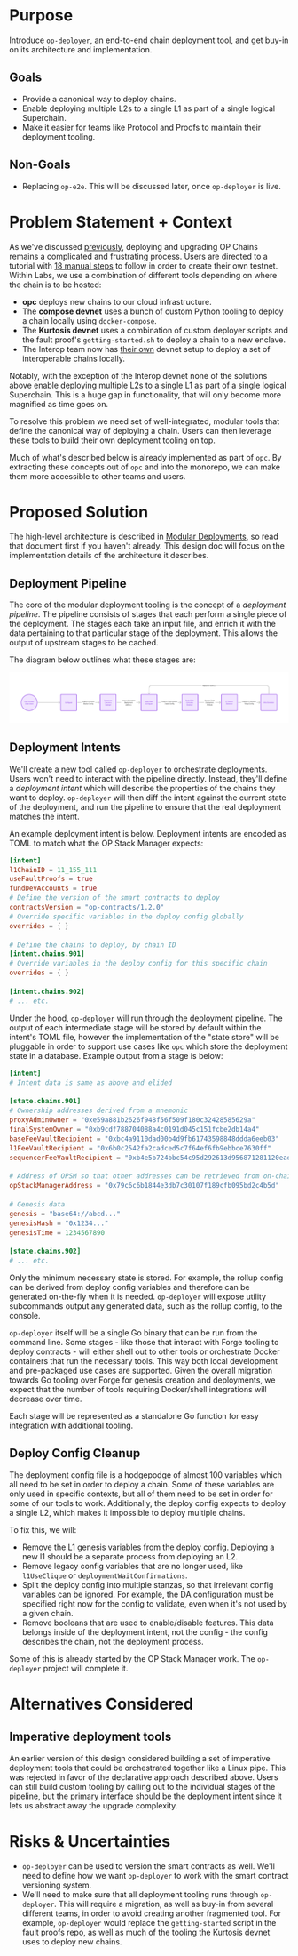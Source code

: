 # Purpose

Introduce `op-deployer`, an end-to-end chain deployment tool, and get buy-in on its architecture and implementation.

## Goals

- Provide a canonical way to deploy chains.
- Enable deploying multiple L2s to a single L1 as part of a single logical Superchain.
- Make it easier for teams like Protocol and Proofs to maintain their deployment tooling.

## Non-Goals

- Replacing `op-e2e`. This will be discussed later, once `op-deployer` is live.

# Problem Statement + Context

As we've
discussed [previously](https://docs.google.com/document/d/13f8UoO9j05PJdvAZDWuVJWD1UAIEAfb8VbphBnPE3cA/edit#heading=h.jxalqw91xhd0),
deploying and upgrading OP Chains remains a complicated and frustrating process. Users are directed to a tutorial
with [18 manual steps](https://docs.optimism.io/builders/chain-operators/tutorials/create-l2-rollup) to follow in order
to create their own testnet. Within Labs, we use a combination of different tools depending on where the chain is to be
hosted:

- **opc** deploys new chains to our cloud infrastructure.
- The **compose devnet** uses a bunch of custom Python tooling to deploy a chain locally using `docker-compose`.
- The **Kurtosis devnet** uses a combination of custom deployer scripts and the fault proof's `getting-started.sh` to
  deploy a chain to a new enclave.
- The Interop team now has [their own](https://github.com/ethereum-optimism/optimism/pull/11590) devnet setup to deploy
  a set of interoperable chains locally.

Notably, with the exception of the Interop devnet none of the solutions above enable deploying multiple L2s to a single
L1 as part of a single logical Superchain. This is a huge gap in functionality, that will only become more magnified as
time goes on.

To resolve this problem we need set of well-integrated, modular tools that define the canonical way of deploying a
chain. Users can then leverage these tools to build their own deployment tooling on top.

Much of what's described below is already implemented as part of `opc`. By extracting these concepts out of `opc`
and into the monorepo, we can make them more accessible to other teams and users.

# Proposed Solution

The high-level architecture is described
in [Modular Deployments](https://docs.google.com/document/d/13f8UoO9j05PJdvAZDWuVJWD1UAIEAfb8VbphBnPE3cA/edit#heading=h.jxalqw91xhd0),
so read that document first if you haven't already. This design doc will focus on the implementation details of the
architecture it describes.

## Deployment Pipeline

The core of the modular deployment tooling is the concept of a _deployment pipeline_. The pipeline consists of stages
that each perform a single piece of the deployment. The stages each take an input file, and enrich it with the data
pertaining to that particular stage of the deployment. This allows the output of upstream stages to be cached.

The diagram below outlines what these stages are:

![](./op-deployer/pipeline.png)

## Deployment Intents

We'll create a new tool called `op-deployer` to orchestrate deployments. Users won't need to interact with the pipeline
directly. Instead, they'll define a _deployment intent_ which will describe the properties of the chains they want to
deploy. `op-deployer` will then diff the intent against the current state of the deployment, and run the pipeline to
ensure that the real deployment matches the intent.

An example deployment intent is below. Deployment intents are encoded as TOML to match what the OP Stack Manager
expects:

```toml
[intent]
l1ChainID = 11_155_111
useFaultProofs = true
fundDevAccounts = true
# Define the version of the smart contracts to deploy
contractsVersion = "op-contracts/1.2.0"
# Override specific variables in the deploy config globally
overrides = { }

# Define the chains to deploy, by chain ID
[intent.chains.901]
# Override variables in the deploy config for this specific chain
overrides = { }

[intent.chains.902]
# ... etc.
```

Under the hood, `op-deployer` will run through the deployment pipeline. The output of each intermediate stage will
be stored by default within the intent's TOML file, however the implementation of the "state store" will be
pluggable in order to support use cases like `opc` which store the deployment state in a database. Example output from a
stage is below:

```toml
[intent]
# Intent data is same as above and elided

[state.chains.901]
# Ownership addresses derived from a mnemonic
proxyAdminOwner = "0xe59a881b2626f948f56f509f180c32428585629a"
finalSystemOwner = "0xb9cdf788704088a4c0191d045c151fcbe2db14a4"
baseFeeVaultRecipient = "0xbc4a9110dad00b4d9fb61743598848ddda6eeb03"
l1FeeVaultRecipient = "0x6b0c2542fa2cadced5c7f64ef6fb9ebbce7630ff"
sequencerFeeVaultRecipient = "0xb4e5b724bbc54c95d292613d956871281120ead6"

# Address of OPSM so that other addresses can be retrieved from on-chain data
opStackManagerAddress = "0x79c6c6b1844e3db7c30107f189cfb095bd2c4b5d"

# Genesis data
genesis = "base64://abcd..."
genesisHash = "0x1234..."
genesisTime = 1234567890

[state.chains.902]
# ... etc.
```

Only the minimum necessary state is stored. For example, the rollup config can be derived from deploy config
variables and therefore can be generated on-the-fly when it is needed. `op-deployer` will expose utility subcommands
output any generated data, such as the rollup config, to the console.

`op-deployer` itself will be a single Go binary that can be run from the command line. Some stages - like those that
interact with Forge tooling to deploy contracts - will either shell out to other tools or orchestrate Docker
containers that run the necessary tools. This way both local development and pre-packaged use cases are supported.
Given the overall migration towards Go tooling over Forge for genesis creation and deployments, we expect that the
number of tools requiring Docker/shell integrations will decrease over time.

Each stage will be represented as a standalone Go function for easy integration with additional tooling.

## Deploy Config Cleanup

The deployment config file is a hodgepodge of almost 100 variables which all need to be set in order to deploy a chain.
Some of these variables are only used in specific contexts, but all of them need to be set in order for some of our
tools to work. Additionally, the deploy config expects to deploy a single L2, which makes it impossible to deploy
multiple chains.

To fix this, we will:

- Remove the L1 genesis variables from the deploy config. Deploying a new l1 should be a separate process from
  deploying an L2.
- Remove legacy config variables that are no longer used, like `l1UseClique` or `deploymentWaitConfirmations`.
- Split the deploy config into multiple stanzas, so that irrelevant config variables can be ignored. For example,
  the DA configuration must be specified right now for the config to validate, even when it's not used by a given chain.
- Remove booleans that are used to enable/disable features. This data belongs inside of the deployment intent, not
  the config - the config describes the chain, not the deployment process.

Some of this is already started by the OP Stack Manager work. The `op-deployer` project will complete it.

# Alternatives Considered

## Imperative deployment tools

An earlier version of this design considered building a set of imperative deployment tools that could be
orchestrated together like a Linux pipe. This was rejected in favor of the declarative approach described above.
Users can still build custom tooling by calling out to the individual stages of the pipeline, but the primary
interface should be the deployment intent since it lets us abstract away the upgrade complexity.

# Risks & Uncertainties

- `op-deployer` can be used to version the smart contracts as well. We'll need to define how we want `op-deployer`
  to work with the smart contract versioning system.
- We'll need to make sure that all deployment tooling runs through `op-deployer`. This will require a migration, as
  well as buy-in from several different teams, in order to avoid creating another fragmented tool. For example,
  `op-deployer` would replace the `getting-started` script in the fault proofs repo, as well as much of the tooling
  the Kurtosis devnet uses to deploy new chains.